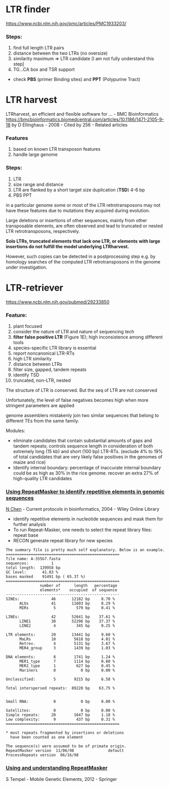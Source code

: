 # LTR finder

https://www.ncbi.nlm.nih.gov/pmc/articles/PMC1933203/

### Steps:

1. find full length LTR pairs 
2. distance between the two LTRs (no oversize)
3. similarity maximum => LTR candidate [I am not fully understand this step]
4.  TG...CA box and TSR support

* check **PBS** (primer Binding sites) and **PPT** (Polypurine Tract)

# LTR harvest
LTRharvest, an efficient and flexible software for ... - BMC Bioinformatics
https://bmcbioinformatics.biomedcentral.com/articles/10.1186/1471-2105-9-18
by D Ellinghaus - ‎2008 - ‎Cited by 256 - ‎Related articles 

### Features

1. based on known LTR transposon features
2. handle large genome

### Steps:

1. LTR
2. size range and distance
3. LTR are flanked by a short target size duplication (**TSD**) 4-6 bp
4. PBS PPT



in a particular genome some or most of the LTR
retrotransposons may not have these features due to
mutations they acquired during evolution.



Large deletions or insertions
of other sequences, mainly from other transposable
elements, are often observed and lead to truncated or
nested LTR retrotransposons, respectively.



**Solo LTRs, truncated elements that lack one LTR, or elements**
**with large insertions do not fulfill the model underlying**
**LTRharvest.**

However, such copies can be detected in a
postprocessing step e.g. by homology searches of the computed
LTR retrotransposons in the genome under investigation.



# LTR-retriever

https://www.ncbi.nlm.nih.gov/pubmed/29233850

### Feature: 

1. plant focused
2. consider the nature of LTR and nature of sequencing tech
3. **filter false positive LTR** (Figure 1E); high inconsistence among different tools
4. species-specific LTR library is essential 
5. report noncanonical LTR-RTs
6. high LTR similarity
7. distance between LTRs
8. filter size, gapped, tandem repeats
9. identify TSD
10. truncated, non-LTR, nested





The structure of LTR is conserved. But the seq of LTR are not conserved

Unfortunately, the level of
false negatives becomes high when more stringent
parameters are applied



genome assemblers mistakenly join
two similar sequences that belong to different TEs from
the same family. 



Modules:

* eliminate candidates that contain substantial amounts of gaps
  and tandem repeats; controls sequence length in consideration
  of both extremely long (15 kb) and short (100 bp) LTR-RTs. (exclude 4% to 19% of
  total candidates that are very likely false positives in the
  genomes of maize and rice)
* Identify internal boundary: percentage of inaccurate
  internal boundary could be as high as 30% in the rice
  genome. recover an extra 27% of high-quality LTR candidates



### [Using **RepeatMasker** to identify repetitive elements in genomic sequences](https://onlinelibrary.wiley.com/doi/abs/10.1002/0471250953.bi0410s05)

[N Chen](https://scholar.google.com/citations?user=tEN1cS0AAAAJ&hl=en&oi=sra) - Current protocols in bioinformatics, 2004 - Wiley Online Library

* identify repetitive elements in nucleotide sequences and mask them for further analysis
* To run Repeat-Masker, one needs to select the repeat library files: repeat base
* RECON generate repeat library for new species

```
The summary file is pretty much self explanatory. Below is an example.
==================================================
file name: A-355G7.fasta
sequences:          1
total length:  139958 bp
GC level:       41.03 %
bases masked    91491 bp ( 65.37 %)
==================================================
               number of      length   percentage
               elements*    occupied  of sequence
--------------------------------------------------
SINEs:              46       12182 bp     8.70 %
      ALUs          41       11603 bp     8.29 %
      MIRs           5         579 bp     0.41 %

LINEs:              42       52641 bp    37.61 %
      LINE1         38       52296 bp    37.37 %
      LINE2          4         345 bp     0.25 %

LTR elements:       20       13441 bp     9.60 %
      MaLRs         10        5618 bp     4.01 %
      Retrov.        4        5131 bp     3.67 %
      MER4_group     3        1439 bp     1.03 %

DNA elements:        8        1741 bp     1.24 %
      MER1_type      7        1114 bp     0.80 %
      MER2_type      1         627 bp     0.45 %
      Mariners       0           0 bp     0.00 %

Unclassified:        5        9215 bp     6.58 %

Total interspersed repeats:  89220 bp    63.75 %


Small RNA:           0           0 bp     0.00 %

Satellites:          0           0 bp     0.00 %
Simple repeats:     20        1647 bp     1.18 %
Low complexity:      9         437 bp     0.31 %
==================================================

* most repeats fragmented by insertions or deletions
  have been counted as one element

The sequence(s) were assumed to be of primate origin.
RepeatMasker version  11/06/98               default
ProcessRepeats version  06/16/98
```





### [Using and understanding **RepeatMasker**](https://link.springer.com/protocol/10.1007/978-1-61779-603-6_2)

S Tempel - Mobile Genetic Elements, 2012 - Springer



